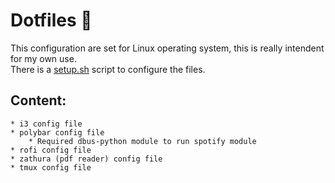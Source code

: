 # Dotfiles :wrench:

This configuration are set for Linux operating system, this is really intendent for my own use.<br>
There is a [setup.sh](https://github.com/fredo0522/Dotfiles/blob/master/setup.sh) script to configure the files. <br>

## Content:
    * i3 config file
    * polybar config file
        * Required dbus-python module to run spotify module
    * rofi config file
    * zathura (pdf reader) config file
    * tmux config file

